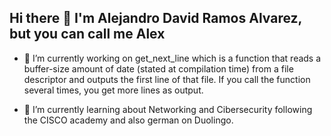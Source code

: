 ## Hi there 👋 I'm Alejandro David Ramos Alvarez, but you can call me Alex

- 🔭 I’m currently working on get_next_line which is a function that reads a buffer-size amount of date (stated at compilation time) from a file descriptor and outputs the first line of that file. If you call the function several times, you get more lines as output. 

- 🌱 I’m currently learning about Networking and Cibersecurity following the CISCO academy and also german on Duolingo.

<!--
**Alejandro-Ramos-42/Alejandro-Ramos-42** is a ✨ _special_ ✨ repository because its `README.md` (this file) appears on your GitHub profile.

Here are some ideas to get you started:

- 🔭 I’m currently working on ...
- 🌱 I’m currently learning ...
- 👯 I’m looking to collaborate on ...
- 🤔 I’m looking for help with ...
- 💬 Ask me about ...
- 📫 How to reach me: ...
- 😄 Pronouns: ...
- ⚡ Fun fact: ...
-->

